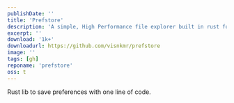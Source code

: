 ```yaml
---
publishDate: ''
title: 'Prefstore'
description: 'A simple, High Performance file explorer built in rust for PC.'
excerpt: ''
download: '1k+'
downloadurl: https://github.com/visnkmr/prefstore
image: ''
tags: [gh]
reponame: 'prefstore'
oss: t
---
```


Rust lib to save preferences with one line of code.